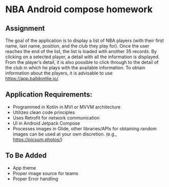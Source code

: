 # NBA Android compose homework

## Assignment

The goal of the application is to display a list of NBA players (with their first name, last name,
position, and the club they play for).
Once the user reaches the end of the list, the list is loaded with another 35 records. By clicking
on a selected player, a detail with all the information is displayed.
From the player’s detail, it is also possible to click through to the detail of the club in which he
plays with the available information.
To obtain information about the players, it is advisable to use https://app.balldontlie.io/.

## Application Requirements:

- Programmed in Kotlin in MVI or MVVM architecture
- Utilizes clean code principles
- Uses Retrofit for network communication
- UI in Android Jetpack Compose
- Processes images in Glide, other libraries/APIs for obtaining random images can be used at your own
discretion. (e.g., https://picsum.photos/)

## To Be Added

- App theme
- Proper image source for teams
- Proper Error handling
